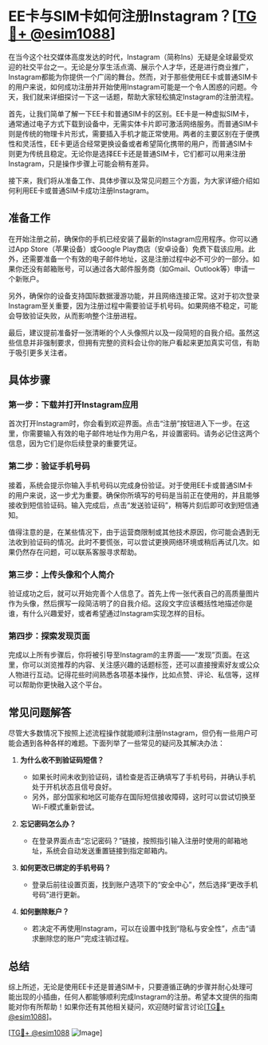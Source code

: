 # EE卡与SIM卡如何注册Instagram？[[TG💪+ @esim1088](https://t.me/s/esim1088)]

在当今这个社交媒体高度发达的时代，Instagram（简称Ins）无疑是全球最受欢迎的社交平台之一。无论是分享生活点滴、展示个人才华，还是进行商业推广，Instagram都能为你提供一个广阔的舞台。然而，对于那些使用EE卡或普通SIM卡的用户来说，如何成功注册并开始使用Instagram可能是一个令人困惑的问题。今天，我们就来详细探讨一下这一话题，帮助大家轻松搞定Instagram的注册流程。

首先，让我们简单了解一下EE卡和普通SIM卡的区别。EE卡是一种虚拟SIM卡，通常通过电子方式下载到设备中，无需实体卡片即可激活网络服务。而普通SIM卡则是传统的物理卡片形式，需要插入手机才能正常使用。两者的主要区别在于便携性和灵活性，EE卡更适合经常更换设备或者希望简化携带的用户，而普通SIM卡则更为传统且稳定。无论你是选择EE卡还是普通SIM卡，它们都可以用来注册Instagram，只是操作步骤上可能会稍有差异。

接下来，我们将从准备工作、具体步骤以及常见问题三个方面，为大家详细介绍如何利用EE卡或普通SIM卡成功注册Instagram。

## 准备工作

在开始注册之前，确保你的手机已经安装了最新的Instagram应用程序。你可以通过App Store（苹果设备）或Google Play商店（安卓设备）免费下载该应用。此外，还需要准备一个有效的电子邮件地址，这是注册过程中必不可少的一部分。如果你还没有邮箱账号，可以通过各大邮件服务商（如Gmail、Outlook等）申请一个新账户。

另外，确保你的设备支持国际数据漫游功能，并且网络连接正常。这对于初次登录Instagram至关重要，因为注册过程中需要验证手机号码。如果网络不稳定，可能会导致验证失败，从而影响整个注册进程。

最后，建议提前准备好一张清晰的个人头像照片以及一段简短的自我介绍。虽然这些信息并非强制要求，但拥有完整的资料会让你的账户看起来更加真实可信，有助于吸引更多关注者。

## 具体步骤

### 第一步：下载并打开Instagram应用

首次打开Instagram时，你会看到欢迎界面。点击“注册”按钮进入下一步。在这里，你需要输入有效的电子邮件地址作为用户名，并设置密码。请务必记住这两个信息，因为它们是你后续登录的重要凭证。

### 第二步：验证手机号码

接着，系统会提示你输入手机号码以完成身份验证。对于使用EE卡或普通SIM卡的用户来说，这一步尤为重要。确保你所填写的号码是当前正在使用的，并且能够接收到短信验证码。输入完成后，点击“发送验证码”，稍等片刻后即可收到短信通知。

值得注意的是，在某些情况下，由于运营商限制或其他技术原因，你可能会遇到无法收到验证码的情况。此时不要慌张，可以尝试更换网络环境或稍后再试几次。如果仍然存在问题，可以联系客服寻求帮助。

### 第三步：上传头像和个人简介

验证成功之后，就可以开始完善个人信息了。首先上传一张代表自己的高质量图片作为头像，然后撰写一段简洁明了的自我介绍。这段文字应该概括性地描述你是谁，有什么兴趣爱好，或者希望通过Instagram实现怎样的目标。

### 第四步：探索发现页面

完成以上所有步骤后，你将被引导至Instagram的主界面——“发现”页面。在这里，你可以浏览推荐的内容、关注感兴趣的话题标签，还可以直接搜索好友或公众人物进行互动。记得花些时间熟悉各项基本操作，比如点赞、评论、私信等，这样可以帮助你更快融入这个平台。

## 常见问题解答

尽管大多数情况下按照上述流程操作就能顺利注册Instagram，但仍有一些用户可能会遇到各种各样的难题。下面列举了一些常见的疑问及其解决办法：

1. **为什么收不到验证码短信？**
   - 如果长时间未收到验证码，请检查是否正确填写了手机号码，并确认手机处于开机状态且信号良好。
   - 另外，部分国家和地区可能存在国际短信接收障碍，这时可以尝试切换至Wi-Fi模式重新尝试。

2. **忘记密码怎么办？**
   - 在登录界面点击“忘记密码？”链接，按照指引输入注册时使用的邮箱地址，系统会自动发送重置链接到指定邮箱内。

3. **如何更改已绑定的手机号码？**
   - 登录后前往设置页面，找到账户选项下的“安全中心”，然后选择“更改手机号码”进行更新。

4. **如何删除账户？**
   - 若决定不再使用Instagram，可以在设置中找到“隐私与安全性”，点击“请求删除您的账户”完成注销过程。

## 总结

综上所述，无论是使用EE卡还是普通SIM卡，只要遵循正确的步骤并耐心处理可能出现的小插曲，任何人都能够顺利完成Instagram的注册。希望本文提供的指南能对你有所帮助！如果你还有其他相关疑问，欢迎随时留言讨论[[TG💪+ @esim1088](https://t.me/s/esim1088)]。

[[TG💪+ @esim1088](https://t.me/s/esim1088) ![Image](https://i.postimg.cc/4NQfJmqS/Snipaste-2025-05-13-00-14-12.png)]